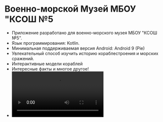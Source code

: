 # Военно-морской Музей МБОУ "КСОШ №5
+ Приложение разработано для военно-морского музея МБОУ "КСОШ №5".
+ Язык программирования: Kotlin.
+ Минимальная поддерживаемая версия Android: Android 9 (Pie)
+ Увлекательный способ изучить историю кораблестроения и морских сражений.
+ Интерактивные модели кораблей
+ Интересные факты и многое другое!
+ ![Getting Started](App_preview.mp4)

